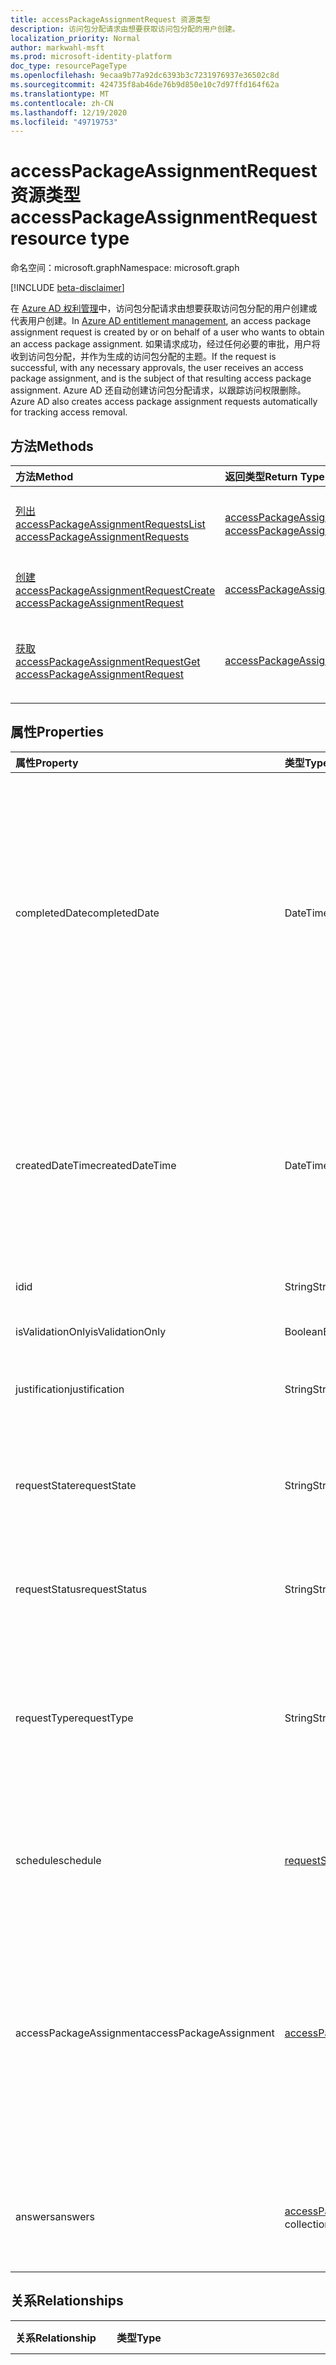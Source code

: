 ```yaml
---
title: accessPackageAssignmentRequest 资源类型
description: 访问包分配请求由想要获取访问包分配的用户创建。
localization_priority: Normal
author: markwahl-msft
ms.prod: microsoft-identity-platform
doc_type: resourcePageType
ms.openlocfilehash: 9ecaa9b77a92dc6393b3c7231976937e36502c8d
ms.sourcegitcommit: 424735f8ab46de76b9d850e10c7d97ffd164f62a
ms.translationtype: MT
ms.contentlocale: zh-CN
ms.lasthandoff: 12/19/2020
ms.locfileid: "49719753"
---
```

# <a name="accesspackageassignmentrequest-resource-type"></a><span data-ttu-id="e0552-103">accessPackageAssignmentRequest 资源类型</span><span class="sxs-lookup"><span data-stu-id="e0552-103">accessPackageAssignmentRequest resource type</span></span>

<span data-ttu-id="e0552-104">命名空间：microsoft.graph</span><span class="sxs-lookup"><span data-stu-id="e0552-104">Namespace: microsoft.graph</span></span>

[!INCLUDE [beta-disclaimer](../../includes/beta-disclaimer.md)]

<span data-ttu-id="e0552-105">在 [Azure AD 权利管理](entitlementmanagement-root.md)中，访问包分配请求由想要获取访问包分配的用户创建或代表用户创建。</span><span class="sxs-lookup"><span data-stu-id="e0552-105">In [Azure AD entitlement management](entitlementmanagement-root.md), an access package assignment request is created by or on behalf of a user who wants to obtain an access package assignment.</span></span> <span data-ttu-id="e0552-106">如果请求成功，经过任何必要的审批，用户将收到访问包分配，并作为生成的访问包分配的主题。</span><span class="sxs-lookup"><span data-stu-id="e0552-106">If the request is successful, with any necessary approvals, the user receives an access package assignment, and is the subject of that resulting access package assignment.</span></span>  <span data-ttu-id="e0552-107">Azure AD 还自动创建访问包分配请求，以跟踪访问权限删除。</span><span class="sxs-lookup"><span data-stu-id="e0552-107">Azure AD also creates access package assignment requests automatically for tracking access removal.</span></span>

## <a name="methods"></a><span data-ttu-id="e0552-108">方法</span><span class="sxs-lookup"><span data-stu-id="e0552-108">Methods</span></span>

| <span data-ttu-id="e0552-109">方法</span><span class="sxs-lookup"><span data-stu-id="e0552-109">Method</span></span>       | <span data-ttu-id="e0552-110">返回类型</span><span class="sxs-lookup"><span data-stu-id="e0552-110">Return Type</span></span> | <span data-ttu-id="e0552-111">说明</span><span class="sxs-lookup"><span data-stu-id="e0552-111">Description</span></span> |
|:-------------|:------------|:------------|
| [<span data-ttu-id="e0552-112">列出 accessPackageAssignmentRequests</span><span class="sxs-lookup"><span data-stu-id="e0552-112">List accessPackageAssignmentRequests</span></span>](../api/accesspackageassignmentrequest-list.md) | <span data-ttu-id="e0552-113">[accessPackageAssignmentRequest](accesspackageassignmentrequest.md) 集合</span><span class="sxs-lookup"><span data-stu-id="e0552-113">[accessPackageAssignmentRequest](accesspackageassignmentrequest.md) collection</span></span> | <span data-ttu-id="e0552-114">检索 accesspackageassignmentrequest 对象的列表。</span><span class="sxs-lookup"><span data-stu-id="e0552-114">Retrieve a list of accesspackageassignmentrequest objects.</span></span> |
| [<span data-ttu-id="e0552-115">创建 accessPackageAssignmentRequest</span><span class="sxs-lookup"><span data-stu-id="e0552-115">Create accessPackageAssignmentRequest</span></span>](../api/accesspackageassignmentrequest-post.md) | [<span data-ttu-id="e0552-116">accessPackageAssignmentRequest</span><span class="sxs-lookup"><span data-stu-id="e0552-116">accessPackageAssignmentRequest</span></span>](accesspackageassignmentrequest.md) | <span data-ttu-id="e0552-117">创建新的 accessPackageAssignmentRequest。</span><span class="sxs-lookup"><span data-stu-id="e0552-117">Create a new accessPackageAssignmentRequest.</span></span> |
| [<span data-ttu-id="e0552-118">获取 accessPackageAssignmentRequest</span><span class="sxs-lookup"><span data-stu-id="e0552-118">Get accessPackageAssignmentRequest</span></span>](../api/accesspackageassignmentrequest-get.md) | [<span data-ttu-id="e0552-119">accessPackageAssignmentRequest</span><span class="sxs-lookup"><span data-stu-id="e0552-119">accessPackageAssignmentRequest</span></span>](accesspackageassignmentrequest.md) | <span data-ttu-id="e0552-120">读取 accessPackageAssignmentRequest 对象的属性和关系。</span><span class="sxs-lookup"><span data-stu-id="e0552-120">Read properties and relationships of an accessPackageAssignmentRequest object.</span></span> |

## <a name="properties"></a><span data-ttu-id="e0552-121">属性</span><span class="sxs-lookup"><span data-stu-id="e0552-121">Properties</span></span>

| <span data-ttu-id="e0552-122">属性</span><span class="sxs-lookup"><span data-stu-id="e0552-122">Property</span></span>     | <span data-ttu-id="e0552-123">类型</span><span class="sxs-lookup"><span data-stu-id="e0552-123">Type</span></span>        | <span data-ttu-id="e0552-124">说明</span><span class="sxs-lookup"><span data-stu-id="e0552-124">Description</span></span> |
|:-------------|:------------|:------------|
|<span data-ttu-id="e0552-125">completedDate</span><span class="sxs-lookup"><span data-stu-id="e0552-125">completedDate</span></span>|<span data-ttu-id="e0552-126">DateTimeOffset</span><span class="sxs-lookup"><span data-stu-id="e0552-126">DateTimeOffset</span></span>|<span data-ttu-id="e0552-127">请求处理结束的日期（成功或失败）。</span><span class="sxs-lookup"><span data-stu-id="e0552-127">The date of the end of processing, either successful or failure, of a request.</span></span> <span data-ttu-id="e0552-128">时间戳类型表示采用 ISO 8601 格式的日期和时间信息，始终采用 UTC 时区。</span><span class="sxs-lookup"><span data-stu-id="e0552-128">The Timestamp type represents date and time information using ISO 8601 format and is always in UTC time.</span></span> <span data-ttu-id="e0552-129">例如，2014 年 1 月 1 日午夜 UTC 如下所示：`'2014-01-01T00:00:00Z'`。</span><span class="sxs-lookup"><span data-stu-id="e0552-129">For example, midnight UTC on Jan 1, 2014 would look like this: `'2014-01-01T00:00:00Z'`.</span></span> <span data-ttu-id="e0552-130">只读。</span><span class="sxs-lookup"><span data-stu-id="e0552-130">Read-only.</span></span>|
|<span data-ttu-id="e0552-131">createdDateTime</span><span class="sxs-lookup"><span data-stu-id="e0552-131">createdDateTime</span></span>|<span data-ttu-id="e0552-132">DateTimeOffset</span><span class="sxs-lookup"><span data-stu-id="e0552-132">DateTimeOffset</span></span>|<span data-ttu-id="e0552-133">时间戳类型表示采用 ISO 8601 格式的日期和时间信息，始终采用 UTC 时区。</span><span class="sxs-lookup"><span data-stu-id="e0552-133">The Timestamp type represents date and time information using ISO 8601 format and is always in UTC time.</span></span> <span data-ttu-id="e0552-134">例如，2014 年 1 月 1 日午夜 UTC 如下所示：`'2014-01-01T00:00:00Z'`。</span><span class="sxs-lookup"><span data-stu-id="e0552-134">For example, midnight UTC on Jan 1, 2014 would look like this: `'2014-01-01T00:00:00Z'`.</span></span> <span data-ttu-id="e0552-135">只读。</span><span class="sxs-lookup"><span data-stu-id="e0552-135">Read-only.</span></span>|
|<span data-ttu-id="e0552-136">id</span><span class="sxs-lookup"><span data-stu-id="e0552-136">id</span></span>|<span data-ttu-id="e0552-137">String</span><span class="sxs-lookup"><span data-stu-id="e0552-137">String</span></span>| <span data-ttu-id="e0552-138">只读。</span><span class="sxs-lookup"><span data-stu-id="e0552-138">Read-only.</span></span>|
|<span data-ttu-id="e0552-139">isValidationOnly</span><span class="sxs-lookup"><span data-stu-id="e0552-139">isValidationOnly</span></span>|<span data-ttu-id="e0552-140">Boolean</span><span class="sxs-lookup"><span data-stu-id="e0552-140">Boolean</span></span>|<span data-ttu-id="e0552-141">如此 如果不处理工作分配的请求。</span><span class="sxs-lookup"><span data-stu-id="e0552-141">True if the request is not to be processed for assignment.</span></span>|
|<span data-ttu-id="e0552-142">justification</span><span class="sxs-lookup"><span data-stu-id="e0552-142">justification</span></span>|<span data-ttu-id="e0552-143">String</span><span class="sxs-lookup"><span data-stu-id="e0552-143">String</span></span>|<span data-ttu-id="e0552-144">请求者提供的理由。</span><span class="sxs-lookup"><span data-stu-id="e0552-144">The requestor's supplied justification.</span></span>|
|<span data-ttu-id="e0552-145">requestState</span><span class="sxs-lookup"><span data-stu-id="e0552-145">requestState</span></span>|<span data-ttu-id="e0552-146">String</span><span class="sxs-lookup"><span data-stu-id="e0552-146">String</span></span>|<span data-ttu-id="e0552-147">、 `PendingApproval` `Canceled`  `Denied` `Delivering` 或 `Delivered` `PartiallyDelivered` `Submitted` `Scheduled` 。</span><span class="sxs-lookup"><span data-stu-id="e0552-147">One of `PendingApproval`, `Canceled`,  `Denied`, `Delivering`, `Delivered`, `PartiallyDelivered`, `Submitted` or `Scheduled`.</span></span> <span data-ttu-id="e0552-148">只读。</span><span class="sxs-lookup"><span data-stu-id="e0552-148">Read-only.</span></span>|
|<span data-ttu-id="e0552-149">requestStatus</span><span class="sxs-lookup"><span data-stu-id="e0552-149">requestStatus</span></span>|<span data-ttu-id="e0552-150">String</span><span class="sxs-lookup"><span data-stu-id="e0552-150">String</span></span>|<span data-ttu-id="e0552-151">有关请求处理状态的信息。</span><span class="sxs-lookup"><span data-stu-id="e0552-151">More information on the request processing status.</span></span> <span data-ttu-id="e0552-152">只读。</span><span class="sxs-lookup"><span data-stu-id="e0552-152">Read-only.</span></span>|
|<span data-ttu-id="e0552-153">requestType</span><span class="sxs-lookup"><span data-stu-id="e0552-153">requestType</span></span>|<span data-ttu-id="e0552-154">String</span><span class="sxs-lookup"><span data-stu-id="e0552-154">String</span></span>|<span data-ttu-id="e0552-155">之一 `UserAdd` `UserRemove` ， ， 或 `AdminAdd` `AdminRemove` `SystemRemove` 。</span><span class="sxs-lookup"><span data-stu-id="e0552-155">One of `UserAdd`, `UserRemove`, `AdminAdd`, `AdminRemove` or `SystemRemove`.</span></span> <span data-ttu-id="e0552-156">来自用户本身的请求将具有的 requestType `UserAdd` 或 `UserRemove` 。</span><span class="sxs-lookup"><span data-stu-id="e0552-156">A request from the user themselves would have requestType of `UserAdd` or `UserRemove`.</span></span> <span data-ttu-id="e0552-157">只读。</span><span class="sxs-lookup"><span data-stu-id="e0552-157">Read-only.</span></span>|
|<span data-ttu-id="e0552-158">schedule</span><span class="sxs-lookup"><span data-stu-id="e0552-158">schedule</span></span>|[<span data-ttu-id="e0552-159">requestSchedule</span><span class="sxs-lookup"><span data-stu-id="e0552-159">requestSchedule</span></span>](requestschedule.md)| <span data-ttu-id="e0552-160">要分配给请求者的日期范围。</span><span class="sxs-lookup"><span data-stu-id="e0552-160">The range of dates that access is to be assigned to the requestor.</span></span> <span data-ttu-id="e0552-161">只读。</span><span class="sxs-lookup"><span data-stu-id="e0552-161">Read-only.</span></span>|
|<span data-ttu-id="e0552-162">accessPackageAssignment</span><span class="sxs-lookup"><span data-stu-id="e0552-162">accessPackageAssignment</span></span>|[<span data-ttu-id="e0552-163">accessPackageAssignment</span><span class="sxs-lookup"><span data-stu-id="e0552-163">accessPackageAssignment</span></span>](accesspackageassignment.md)| <span data-ttu-id="e0552-164">对于 or 的 `UserAdd` `AdminAdd` requestType，这是请求创建的访问包分配。</span><span class="sxs-lookup"><span data-stu-id="e0552-164">For a requestType of `UserAdd` or `AdminAdd`, this is an access package assignment requested to be created.</span></span>  <span data-ttu-id="e0552-165">对于或 的 `UserRemove` `AdminRemove` `SystemRemove` requestType，此属性具有要删除 `id` 的现有工作分配的属性。</span><span class="sxs-lookup"><span data-stu-id="e0552-165">For a requestType of `UserRemove`, `AdminRemove` or `SystemRemove`, this has the `id` property of an existing assignment to be removed.</span></span>|
|<span data-ttu-id="e0552-166">answers</span><span class="sxs-lookup"><span data-stu-id="e0552-166">answers</span></span>|<span data-ttu-id="e0552-167">[accessPackageAnswer](accesspackageanswer.md) 集合</span><span class="sxs-lookup"><span data-stu-id="e0552-167">[accessPackageAnswer](accesspackageanswer.md) collection</span></span>|<span data-ttu-id="e0552-168">请求者提供的对 [accessPackageQuestions](accesspackagequestion.md) 的回答在请求时询问他们。</span><span class="sxs-lookup"><span data-stu-id="e0552-168">Answers provided by the requestor to [accessPackageQuestions](accesspackagequestion.md) asked of them at the time of request.</span></span>|

## <a name="relationships"></a><span data-ttu-id="e0552-169">关系</span><span class="sxs-lookup"><span data-stu-id="e0552-169">Relationships</span></span>

| <span data-ttu-id="e0552-170">关系</span><span class="sxs-lookup"><span data-stu-id="e0552-170">Relationship</span></span> | <span data-ttu-id="e0552-171">类型</span><span class="sxs-lookup"><span data-stu-id="e0552-171">Type</span></span>        | <span data-ttu-id="e0552-172">说明</span><span class="sxs-lookup"><span data-stu-id="e0552-172">Description</span></span> |
|:-------------|:------------|:------------|
|<span data-ttu-id="e0552-173">requestor</span><span class="sxs-lookup"><span data-stu-id="e0552-173">requestor</span></span>|[<span data-ttu-id="e0552-174">accessPackageSubject</span><span class="sxs-lookup"><span data-stu-id="e0552-174">accessPackageSubject</span></span>](accesspackagesubject.md)| <span data-ttu-id="e0552-175">请求或分配了直接分配（如果直接分配）的主题。</span><span class="sxs-lookup"><span data-stu-id="e0552-175">The subject who requested or, if a direct assignment, was assigned.</span></span> <span data-ttu-id="e0552-176">只读。</span><span class="sxs-lookup"><span data-stu-id="e0552-176">Read-only.</span></span> <span data-ttu-id="e0552-177">可为 Null。</span><span class="sxs-lookup"><span data-stu-id="e0552-177">Nullable.</span></span>|

## <a name="json-representation"></a><span data-ttu-id="e0552-178">JSON 表示形式</span><span class="sxs-lookup"><span data-stu-id="e0552-178">JSON representation</span></span>

<span data-ttu-id="e0552-179">下面是资源的 JSON 表示形式。</span><span class="sxs-lookup"><span data-stu-id="e0552-179">The following is a JSON representation of the resource.</span></span>

<!-- {
  "blockType": "resource",
  "optionalProperties": [

  ],
  "@odata.type": "microsoft.graph.accessPackageAssignmentRequest",
  "baseType": "",
  "keyProperty": "id"
}-->

```json
{
    "createdDateTime": "string",
    "completedDate": "string",
    "id": "string",
    "requestType": "string",
    "requestState": "string",
    "requestStatus": "string",
    "isValidationOnly": false,
    "justification": "string",
    "answers": [{
        "@odata.type": "#microsoft.graph.accessPackageAnswerString",
        "value": "string",
        "answeredQuestion": {
            "id": "string",
            "text": {
                "defaultText": "string",
                "localizedTexts": [{
                    "text": "string",
                    "languageCode": "string"
                }]
            },
            "isRequired": true,
            "@odata.type": "#microsoft.graph.accessPackageTextInputQuestion",
            "isSingleLineQuestion": true
        }
    }]
}
```

<!-- uuid: 16cd6b66-4b1a-43a1-adaf-3a886856ed98
2019-02-04 14:57:30 UTC -->
<!-- {
  "type": "#page.annotation",
  "description": "accessPackageAssignmentRequest resource",
  "keywords": "",
  "section": "documentation",
  "tocPath": ""
}-->

